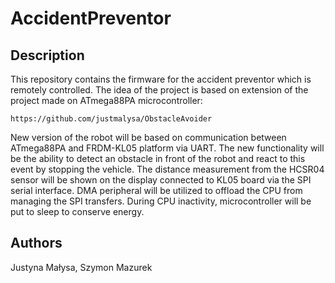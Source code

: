 # AccidentPreventor

## Description
This repository contains the firmware for the accident preventor which is remotely controlled. 
The idea of the project is based on extension of the project made on ATmega88PA microcontroller:
```
https://github.com/justmalysa/ObstacleAvoider
```
New version of the robot will be based on communication between ATmega88PA and FRDM-KL05 platform via UART.
The new functionality will be the ability to detect an obstacle in front of the robot
and react to this event by stopping the vehicle. 
The distance measurement from the HCSR04 sensor will be shown on the display 
connected to KL05 board via the SPI serial interface.
DMA peripheral will be utilized to offload the CPU from managing the SPI transfers.
During CPU inactivity, microcontroller will be put to sleep to conserve energy.

## Authors
Justyna Małysa, Szymon Mazurek
